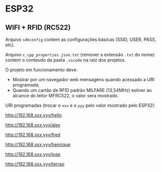 # ESP32 
## WIFI + RFID (RC522)


Arquivo `sdkconfig` contem as configurações básicas (SSID, USER, PASS, etc).


Arquivo `c_cpp_properties.json.txt` (remover a extensão `.txt` do nome) contem o conteudo da pasta `.vscode` na raiz dos projetos.

O projeto em funcionamento deve:
* Mostrar por um navegador web mensagens quando acessado a URI programada;
* Quando um cartão de RFID padrão MILFARE (13,54MHz) estiver ao alcance do leitor MFRC522, o valor sera mostrado.

URI programadas (trocar o `xxx` e o `yyy` pelo valor mostrado pelo ESP32):

http://192.168.xxx.yyy/hello

http://192.168.xxx.yyy/alex

http://192.168.xxx.yyy/fred

http://192.168.xxx.yyy/henrique

http://192.168.xxx.yyy/jose

http://192.168.xxx.yyy/terrao


